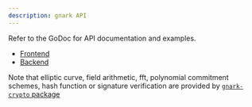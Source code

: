 ```yaml
---
description: gnark API
---
```


Refer to the GoDoc for API documentation and examples. 

* [Frontend](https://pkg.go.dev/github.com/consensys/gnark@v0.3.8/frontend)
* [Backend](https://pkg.go.dev/github.com/consensys/gnark@v0.3.8/backend)

Note that elliptic curve, field arithmetic, fft, polynomial commitment schemes, hash function or signature verification are provided by [`gnark-crypto` package](https://github.com/ConsenSys/gnark-crypto)